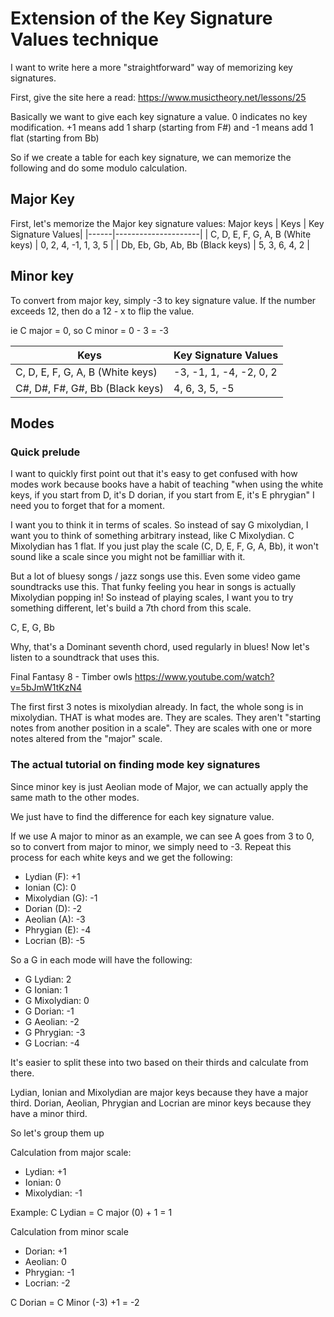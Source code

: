 # Extension of the Key Signature Values technique
I want to write here a more "straightforward" way of memorizing key signatures.

First, give the site here a read:
https://www.musictheory.net/lessons/25

Basically we want to give each key signature a value. 0 indicates no key modification. +1 means add 1 sharp (starting from F#) and -1 means add 1 flat (starting from Bb)

So if we create a table for each key signature, we can memorize the following and do some modulo calculation.

## Major Key
First, let's memorize the Major key signature values:
Major keys
| Keys | Key Signature Values|
|------|---------------------|
| C, D, E, F, G, A, B (White keys) | 0, 2, 4, -1, 1, 3, 5 |
| Db, Eb, Gb, Ab, Bb (Black keys)  | 5, 3, 6, 4, 2 |

## Minor key
To convert from major key, simply -3 to key signature value.
If the number exceeds 12, then do a 12 - x to flip the value.

ie C major = 0, so C minor = 0 - 3 = -3


| Keys | Key Signature Values|
|------|---------------------|
| C, D, E, F, G, A, B (White keys) | -3, -1, 1, -4, -2, 0, 2 |
| C#, D#, F#, G#, Bb (Black keys)  | 4, 6, 3, 5, -5 |

## Modes
### Quick prelude
I want to quickly first point out that it's easy to get confused with how modes work because books have a habit of teaching "when using the white keys, if you start from D, it's D dorian, if you start from E, it's E phrygian"
I need you to forget that for a moment.

I want you to think it in terms of scales.
So instead of say G mixolydian, I want you to think of something arbitrary instead, like C Mixolydian.
C Mixolydian has 1 flat. If you just play the scale (C, D, E, F, G, A, Bb), it won't sound like a scale since you might not be familliar with it.

But a lot of bluesy songs / jazz songs use this. Even some video game soundtracks use this. That funky feeling you hear in songs is actually Mixolydian popping in!
So instead of playing scales, I want you to try something different, let's build a 7th chord from this scale. 

C, E, G, Bb

Why, that's a Dominant seventh chord, used regularly in blues!
Now let's listen to a soundtrack that uses this.

Final Fantasy 8 - Timber owls
https://www.youtube.com/watch?v=5bJmW1tKzN4

The first first 3 notes is mixolydian already. In fact, the whole song is in mixolydian. THAT is what modes are. They are scales. They aren't "starting notes from another position in a scale". They are scales with one or more notes altered from the "major" scale.


### The actual tutorial on finding mode key signatures
Since minor key is just Aeolian mode of Major, we can actually apply the same math to the other modes.

We just have to find the difference for each key signature value.

If we use A major to minor as an example, we can see A goes from 3 to 0, so to convert from major to minor, we simply need to -3.
Repeat this process for each white keys and we get the following:

- Lydian (F): +1
- Ionian (C): 0
- Mixolydian (G): -1
- Dorian (D): -2
- Aeolian (A): -3
- Phrygian (E): -4
- Locrian (B): -5

So a G in each mode will have the following:
- G Lydian: 2
- G Ionian: 1
- G Mixolydian: 0
- G Dorian: -1
- G Aeolian: -2
- G Phrygian: -3
- G Locrian: -4


It's easier to split these into two based on their thirds and calculate from there.

Lydian, Ionian and Mixolydian are major keys because they have a major third.
Dorian, Aeolian, Phrygian and Locrian are minor keys because they have a minor third.

So let's group them up

Calculation from major scale:
- Lydian: +1
- Ionian: 0
- Mixolydian: -1

Example: 
C Lydian = C major (0) + 1 = 1

Calculation from minor scale
- Dorian: +1
- Aeolian: 0
- Phrygian: -1
- Locrian: -2

C Dorian = C Minor (-3) +1 = -2

